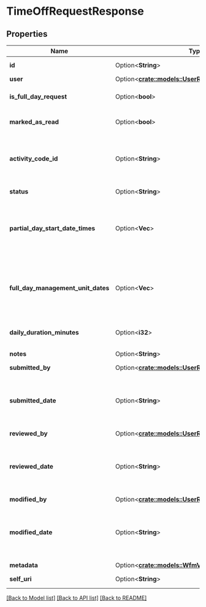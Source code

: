 # TimeOffRequestResponse

## Properties

Name | Type | Description | Notes
------------ | ------------- | ------------- | -------------
**id** | Option<**String**> | The globally unique identifier for the object. | [optional][readonly]
**user** | Option<[**crate::models::UserReference**](UserReference.md)> |  | [optional]
**is_full_day_request** | Option<**bool**> | Whether this is a full day request (false means partial day) | [optional]
**marked_as_read** | Option<**bool**> | Whether this request has been marked as read by the agent | [optional]
**activity_code_id** | Option<**String**> | The ID of the activity code associated with this time off request. Activity code must be of the TimeOff category | [optional]
**status** | Option<**String**> | The status of this time off request | [optional]
**partial_day_start_date_times** | Option<**Vec<String>**> | A set of start date-times in ISO-8601 format for partial day requests.  Will be not empty if isFullDayRequest == false | [optional]
**full_day_management_unit_dates** | Option<**Vec<String>**> | A set of dates in yyyy-MM-dd format.  Should be interpreted in the management unit's configured time zone.  Will be not empty if isFullDayRequest == true | [optional]
**daily_duration_minutes** | Option<**i32**> | The daily duration of this time off request in minutes | [optional]
**notes** | Option<**String**> | Notes about the time off request | [optional]
**submitted_by** | Option<[**crate::models::UserReference**](UserReference.md)> |  | [optional]
**submitted_date** | Option<**String**> | The timestamp when this request was submitted. Date time is represented as an ISO-8601 string. For example: yyyy-MM-ddTHH:mm:ss[.mmm]Z | [optional]
**reviewed_by** | Option<[**crate::models::UserReference**](UserReference.md)> |  | [optional]
**reviewed_date** | Option<**String**> | The timestamp when this request was reviewed. Date time is represented as an ISO-8601 string. For example: yyyy-MM-ddTHH:mm:ss[.mmm]Z | [optional]
**modified_by** | Option<[**crate::models::UserReference**](UserReference.md)> |  | [optional]
**modified_date** | Option<**String**> | The timestamp when this request was last modified. Date time is represented as an ISO-8601 string. For example: yyyy-MM-ddTHH:mm:ss[.mmm]Z | [optional]
**metadata** | Option<[**crate::models::WfmVersionedEntityMetadata**](WfmVersionedEntityMetadata.md)> |  | [optional]
**self_uri** | Option<**String**> | The URI for this object | [optional][readonly]

[[Back to Model list]](../README.md#documentation-for-models) [[Back to API list]](../README.md#documentation-for-api-endpoints) [[Back to README]](../README.md)


